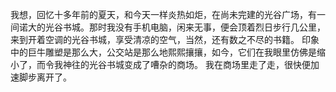 我想，回忆十多年前的夏天，和今天一样炎热如炬，在尚未完建的光谷广场，有一间诺大的光谷书城。那时我没有手机电脑，闲来无事，便会顶着烈日步行几公里，来到开着空调的光谷书城，享受清凉的空气，当然，还有数之不尽的书籍。
印象中的巨牛雕塑是那么大，公交站是那么地熙熙攘攘，如今，它们在我眼里仿佛是缩小了，而令我神往的光谷书城变成了嘈杂的商场。
我在商场里走了走，很快便加速脚步离开了。